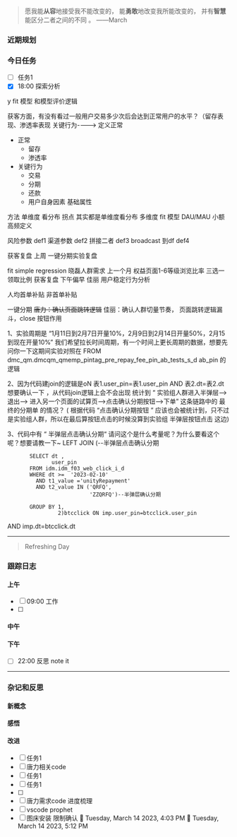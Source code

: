 > 愿我能**从容**地接受我不能改变的，
>          能**勇敢**地改变我所能改变的，
>          并有**智慧**能区分二者之间的不同 。 ——March


### 近期规划



### 今日任务
- [ ] 任务1
- [x] 18:00 探索分析

y  fit  模型  和模型评价逻辑

获客方面，有没有看过一般用户交易多少次后会达到正常用户的水平？（留存表现、渗透率表现
关键行为---->  定义正常

- 正常 
	- 留存
	- 渗透率
- 关键行为
	- 交易
	- 分期
	- 还款
	- 用户自身因素  基础属性

方法
	单维度   看分布    拐点 其实都是单维度看分布
	多维度 fit 模型
	DAU/MAU   小额高频定义
	

风险参数  def1
渠道参数 def2
拼接二者  def3 
broadcast 到df def4 


获客复盘 上周 
一键分期实验复盘

fit simple regression
晓磊人群需求  上一个月  权益页面1-6等级浏览比率  三选一领取比例
获客复盘 下午偏早
佳丽
用户稳定行为分析 





人均首单补贴
非首单补贴


一键分期
~~唐力：确认页面跳转逻辑~~
佳丽：确认人群切量节奏， 页面跳转逻辑漏斗，close 按钮作用


1、实验周期是   “1月11日到2月7日开量10%，2月9日到2月14日开量50%，2月15到现在开量10%”
我们希望拉长时间周期，有一个时间上更长周期的数据，想要先问你一下这期间实验对照在  FROM dmc_qm.dmcqm_qmemp_pintag_pre_repay_fee_pin_ab_tests_s_d    ab_pin 的逻辑

2、因为代码建join的逻辑是oN   表1.user_pin=表1.user_pin AND 表2.dt=表2.dt  想要确认一下 ，从代码join逻辑上会不会出现 统计到  “ 实验组人群进入半弹层--> 退出--> 进入另一个页面的试算页-->点击确认分期按钮-->下单”
这条链路中的 最终的分期单 的情况？  ( 根据代码 “点击确认分期按钮 ” 应该也会被统计到，只不过是实验组人群，所以在最后算按钮点击的时候没算到实验组 半弹层按钮点击 这边)

3、代码中有 “ 半弹层点击确认分期“  请问这个是什么考量呢？为什么要看这个呢？想要请教一下~
LEFT JOIN (--半弹层点击确认分期

           SELECT dt ,
                  user_pin
           FROM idm.idm_f03_web_click_i_d
           WHERE dt >=  '2023-02-10'
             AND t1_value ='unityRepayment'
             AND t2_value IN ('QRFQ',
                              'ZZQRFQ')--半弹层确认分期

           GROUP BY 1,
                    2)btcclick ON imp.user_pin=btcclick.user_pin
AND imp.dt=btcclick.dt

---------

> Refreshing Day 

### 跟踪日志

#### 上午
- [ ] 09:00 工作
- [ ] 

#### 中午



#### 下午
- [ ] 22:00 反思 note it




-------

### 杂记和反思


#### 新概念


#### 感悟


#### 改进

- [ ] 任务1
- [ ] 唐力相关code 
- [ ] 任务1
- [ ] 任务1
- [ ] 
- [ ] 唐力需求code  进度梳理
- [ ] vscode  prophet  
- [ ] 图床安装  限制确认
🍅 Tuesday, March 14 2023, 4:03 PM
🍅 Tuesday, March 14 2023, 5:12 PM